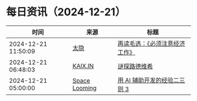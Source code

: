 ﻿# 每日资讯（2024-12-21）

|时间|来源|标题|
|---|---|---|
|2024-12-21 11:50:09|[太隐](https://wangyurui.com/feed.xml)|[再读毛选：《必须注意经济工作》](https://wangyurui.com/posts/zai-du-mao-xuan-bi-xu-zhu-yi-jing-ji-gong-zuo-7e989eac)|
|2024-12-21 06:48:03|[KAIX.IN](https://kaix.in/feed/)|[谜探路德维希](https://kaix.in/2024/1221-ludwig/)|
|2024-12-21 05:00:00|[Space Looming](http://yibie.github.io/index.xml)|[用 AI 辅助开发的经验二三则 3 ](https://www.gtdstudy.com/posts/learned-from-using-ai-develop-software-3/)|
